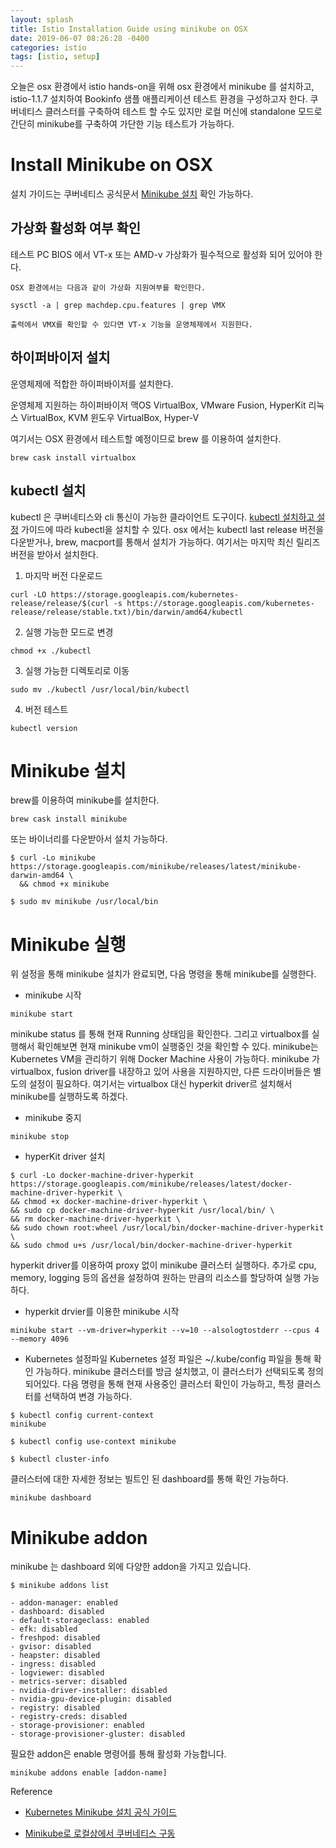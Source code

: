 ```yaml
---
layout: splash
title: Istio Installation Guide using minikube on OSX
date: 2019-06-07 08:26:28 -0400
categories: istio
tags: [istio, setup]
---
```


오늘은 osx 환경에서 istio hands-on을 위해 osx 환경에서 minikube 를 설치하고, istio-1.1.7 설치하여
Bookinfo 샘플 애플리케이션 테스트 환경을 구성하고자 한다. 쿠버네티스 클러스터를 구축하여 테스트 할 수도 있지만 로컬 머신에 standalone 모드로 간단히 minikube를 구축하여 가단한 기능 테스트가 가능하다.

# Install Minikube on OSX

설치 가이드는 쿠버네티스 공식문서 [Minikube 설치](https://kubernetes.io/ko/docs/tasks/tools/install-minikube/) 확인 가능하다.

## 가상화 활성화 여부 확인
테스트 PC BIOS 에서 VT-x 또는 AMD-v 가상화가 필수적으로 활성화 되어 있어야 한다.
```
OSX 환경에서는 다음과 같이 가상화 지원여부를 확인한다.

sysctl -a | grep machdep.cpu.features | grep VMX

출력에서 VMX를 확인할 수 있다면 VT-x 기능을 운영체제에서 지원한다.
```

## 하이퍼바이저 설치
운영체제에 적합한 하이퍼바이저를 설치한다.

운영체제	지원하는 하이퍼바이저
맥OS	VirtualBox, VMware Fusion, HyperKit
리눅스	VirtualBox, KVM
윈도우	VirtualBox, Hyper-V

여기서는 OSX 환경에서 테스트할 예정이므로 brew 를 이용하여 설치한다.
```
brew cask install virtualbox
```

## kubectl 설치
kubectl 은 쿠버네티스와 cli 통신이 가능한 클라이언트 도구이다. [kubectl 설치하고 설정](https://kubernetes.io/docs/tasks/tools/install-kubectl/) 가이드에 따라 kubectl을 설치할 수 있다. osx 에서는 kubectl last release 버전을 다운받거나, brew, macport를 통해서 설치가 가능하다. 여기서는 마지막 최신 릴리즈 버전을 받아서 설치한다.

1. 마지막 버전 다운로드
```
curl -LO https://storage.googleapis.com/kubernetes-release/release/$(curl -s https://storage.googleapis.com/kubernetes-release/release/stable.txt)/bin/darwin/amd64/kubectl
```

2. 실행 가능한 모드로 변경
```
chmod +x ./kubectl
```

3. 실행 가능한 디렉토리로 이동
```
sudo mv ./kubectl /usr/local/bin/kubectl
```

4. 버전 테스트
```
kubectl version
```

# Minikube 설치
brew를 이용하여 minikube를 설치한다.
```
brew cask install minikube
```

또는 바이너리를 다운받아서 설치 가능하다.
```
$ curl -Lo minikube https://storage.googleapis.com/minikube/releases/latest/minikube-darwin-amd64 \
  && chmod +x minikube

$ sudo mv minikube /usr/local/bin
```
# Minikube 실행
위 설정을 통해 minikube 설치가 완료되면, 다음 명령을 통해 minikube를 실행한다.
- minikube 시작
```
minikube start
```

minikube status 를 통해 현재 Running 상태임을  확인한다. 그리고 virtualbox를 실행해서 확인해보면 현재 minikube vm이 실행중인 것을 확인할 수 있다. minikube는 Kubernetes VM을 관리하기 위해 Docker Machine 사용이 가능하다. minikube 가 virtualbox, fusion driver를 내장하고 있어 사용을 지원하지만, 다른 드라이버들은 별도의 설정이 필요하다. 여기서는 virtualbox 대신 hyperkit driver르 설치해서 minikube를 실행하도록 하겠다.

- minikube 중지
```
minikube stop
```

- hyperKit driver 설치
```
$ curl -Lo docker-machine-driver-hyperkit https://storage.googleapis.com/minikube/releases/latest/docker-machine-driver-hyperkit \
&& chmod +x docker-machine-driver-hyperkit \
&& sudo cp docker-machine-driver-hyperkit /usr/local/bin/ \
&& rm docker-machine-driver-hyperkit \
&& sudo chown root:wheel /usr/local/bin/docker-machine-driver-hyperkit \
&& sudo chmod u+s /usr/local/bin/docker-machine-driver-hyperkit
```

hyperkit driver를 이용하여 proxy 없이 minikube 클러스터 실행하다. 추가로 cpu, memory, logging 등의 옵션을 설정하여 원하는 만큼의 리소스를 할당하여 실행 가능하다.
- hyperkit drvier를 이용한 minikube 시작
```
minikube start --vm-driver=hyperkit --v=10 --alsologtostderr --cpus 4 --memory 4096
```
- Kubernetes 설정파일
Kubernetes 설정 파일은 ~/.kube/config 파일을 통해 확인 가능하다.
minikube 클러스터를 방금 설치했고, 이 클러스터가 선택되도록 정의되어있다. 다음 명령을 통해 현재 사용중인 클러스터 확인이 가능하고, 특정 클러스터를 선택하여 변경 가능하다.
```
$ kubectl config current-context
minikube

$ kubectl config use-context minikube

$ kubectl cluster-info
```

클러스터에 대한 자세한 정보는 빌트인 된 dashboard를 통해 확인 가능하다.
```
minikube dashboard
```

# Minikube addon

minikube 는 dashboard 외에 다양한 addon을 가지고 있습니다.
```
$ minikube addons list

- addon-manager: enabled
- dashboard: disabled
- default-storageclass: enabled
- efk: disabled
- freshpod: disabled
- gvisor: disabled
- heapster: disabled
- ingress: disabled
- logviewer: disabled
- metrics-server: disabled
- nvidia-driver-installer: disabled
- nvidia-gpu-device-plugin: disabled
- registry: disabled
- registry-creds: disabled
- storage-provisioner: enabled
- storage-provisioner-gluster: disabled
```

필요한 addon은 enable 명령어를 통해 활성화 가능합니다.
```
minikube addons enable [addon-name]
```



Reference
- [Kubernetes Minikube 설치 공식 가이드](https://kubernetes.io/ko/docs/tasks/tools/install-minikube/)

- [Minikube로 로컬상에서 쿠버네티스 구동](https://kubernetes.io/ko/docs/setup/minikube/)
